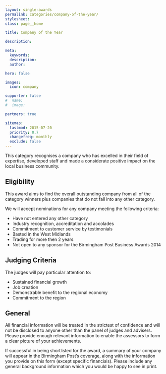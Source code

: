 ```yaml
---
layout: single-awards
permalink: categories/company-of-the-year/
stylesheet:
class: page__home

title: Company of the Year

description:

meta:
  keywords:
  description:
  author:

hero: false

images:
  icon: company

supporter: false
#  name:
#  image:

partners: true

sitemap:
  lastmod: 2015-07-20
  priority: 0.7
  changefreq: monthly
  exclude: false
---
```

This category recognises a company who has excelled in their field of expertise, developed staff and made a considerate positive impact on the local business community.

## Eligibility

This award aims to find the overall outstanding company from all of the category winners plus companies that do not fall into any other category.

We will accept nominations for any company meeting the following criteria:

- Have not entered any other category
- Industry recognition, accreditation and accolades
- Commitment to customer service by testimonials
- Basted in the West Midlands
- Trading for more then 2 years
- Not open to any sponsor for the Birmingham Post Business Awards 2014

## Judging Criteria

The judges will pay particular attention to:

- Sustained financial growth
- Job creation
- Demonstrable benefit to the regional economy
- Commitment to the region

## General

All financial information will be treated in the strictest of confidence and will not be disclosed to anyone other than the panel of judges and advisers. Please provide enough relevant information to enable the assessors to form a clear picture of your achievements.

If successful in being shortlisted for the award, a summary of your company will appear in the Birmingham Post&rsquo;s coverage, along with the information you provide on this form (except specific financials). Please include any general background information which you would be happy to see in print.

